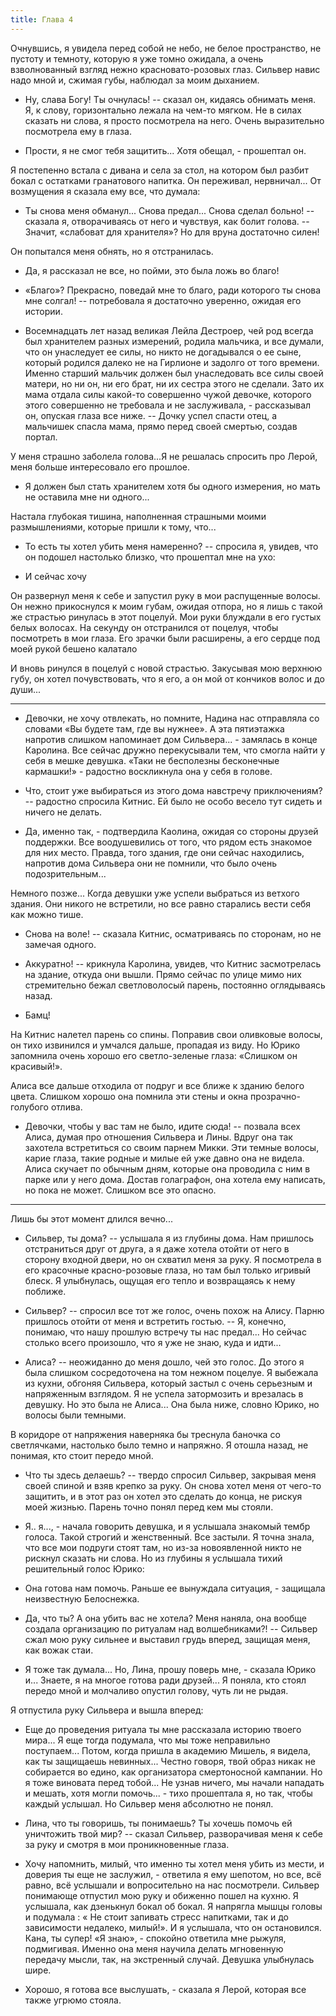 ```yaml
---
title: Глава 4
---
```


Очнувшись, я увидела перед собой не небо, не белое пространство, не пустоту и темноту, которую я уже томно ожидала, а
очень взволнованный взгляд нежно красновато-розовых глаз. Сильвер навис надо мной и, сжимая губы, наблюдал за моим
дыханием.

- Ну, слава Богу! Ты очнулась! -- сказал он, кидаясь обнимать меня. Я, к слову, горизонтально лежала на чем-то мягком.
  Не в силах сказать ни слова, я просто посмотрела на него. Очень выразительно посмотрела ему в глаза.

- Прости, я не смог тебя защитить... Хотя обещал, - прошептал он.

Я постепенно встала с дивана и села за стол, на котором был разбит бокал с остатками гранатового напитка. Он переживал,
нервничал... От возмущения я сказала ему все, что думала:

- Ты снова меня обманул... Снова предал... Снова сделал больно! -- сказала я, отворачиваясь от него и чувствуя, как
  болит голова. -- Значит, «слабоват для хранителя»? Но для вруна достаточно силен!

Он попытался меня обнять, но я отстранилась.

- Да, я рассказал не все, но пойми, это была ложь во благо!

- «Благо»? Прекрасно, поведай мне то благо, ради которого ты снова мне солгал! -- потребовала я достаточно уверенно,
  ожидая его истории.

- Восемнадцать лет назад великая Лейла Дестроер, чей род всегда был хранителем разных измерений, родила мальчика, и все
  думали, что он унаследует ее силы, но никто не догадывался о ее сыне, который родился далеко не на Гирлионе и задолго
  от того времени. Именно старший мальчик должен был унаследовать все силы своей матери, но ни он, ни его брат, ни их
  сестра этого не сделали. Зато их мама отдала силы какой-то совершенно чужой девочке, которого этого совершенно не
  требовала и не заслуживала, - рассказывал он, опуская глаза все ниже. -- Дочку успел спасти отец, а мальчишек спасла
  мама, прямо перед своей смертью, создав портал.

У меня страшно заболела голова...Я не решалась спросить про Лерой, меня больше интересовало его прошлое.

- Я должен был стать хранителем хотя бы одного измерения, но мать не оставила мне ни одного...

Настала глубокая тишина, наполненная страшными моими размышлениями, которые пришли к тому, что...

- То есть ты хотел убить меня намеренно? -- спросила я, увидев, что он подошел настолько близко, что прошептал мне на
  ухо:

- И сейчас хочу

Он развернул меня к себе и запустил руку в мои распущенные волосы. Он нежно прикоснулся к моим губам, ожидая отпора, но
я лишь с такой же страстью ринулась в этот поцелуй. Мои руки блуждали в его густых белых волосах. На секунду он
отстранился от поцелуя, чтобы посмотреть в мои глаза. Его зрачки были расширены, а его сердце под моей рукой бешено
калатало

И вновь ринулся в поцелуй с новой страстью. Закусывая мою верхнюю губу, он хотел почувствовать, что я его, а он мой от
кончиков волос и до души...

***

- Девочки, не хочу отвлекать, но помните, Надина нас отправляла со словами «Вы будете там, где вы нужнее». А эта
  пятиэтажка напротив слишком напоминает дом Сильвера... - замялась в конце Каролина. Все сейчас дружно перекусывали
  тем, что смогла найти у себя в мешке девушка. «Таки не бесполезны бесконечные кармашки!» - радостно воскликнула она у
  себя в голове.

- Что, стоит уже выбираться из этого дома навстречу приключениям? -- радостно спросила Китнис. Ей было не особо весело
  тут сидеть и ничего не делать.

- Да, именно так, - подтвердила Каолина, ожидая со стороны друзей поддержки. Все воодушевились от того, что рядом есть
  знакомое для них место. Правда, того здания, где они сейчас находились, напротив дома Сильвера они не помнили, что
  было очень подозрительным...

Немного позже... Когда девушки уже успели выбраться из ветхого здания. Они никого не встретили, но все равно старались
вести себя как можно тише.

- Снова на воле! -- сказала Китнис, осматриваясь по сторонам, но не замечая одного.

- Аккуратно! -- крикнула Каролина, увидев, что Китнис засмотрелась на здание, откуда они вышли. Прямо сейчас по улице
  мимо них стремительно бежал светловолосый парень, постоянно оглядываясь назад.

- Бамц!

На Китнис налетел парень со спины. Поправив свои оливковые волосы, он тихо извинился и умчался дальше, пропадая из виду.
Но Юрико запомнила очень хорошо его светло-зеленые глаза: «Слишком он красивый!».

Алиса все дальше отходила от подруг и все ближе к зданию белого цвета. Слишком хорошо она помнила эти стены и окна
прозрачно-голубого отлива.

- Девочки, чтобы у вас там не было, идите сюда! -- позвала всех Алиса, думая про отношения Сильвера и Лины. Вдруг она
  так захотела встретиться со своим парнем Микки. Эти темные волосы, карие глаза, такие родные и милые ей уже давно она
  не видела. Алиса скучает по обычным дням, которые она проводила с ним в парке или у него дома. Достав голаграфон, она
  хотела ему написать, но пока не может. Слишком все это опасно.

***

Лишь бы этот момент длился вечно...

- Сильвер, ты дома? -- услышала я из глубины дома. Нам пришлось отстраниться друг от друга, а я даже хотела отойти от
  него в сторону входной двери, но он схватил меня за руку. Я посмотрела в его красочные красно-розовые глаза, но там
  был только игривый блеск. Я улыбнулась, ощущая его тепло и возвращаясь к нему поближе.

- Сильвер? -- спросил все тот же голос, очень похож на Алису. Парню пришлось отойти от меня и встретить гостью. -- Я,
  конечно, понимаю, что нашу прошлую встречу ты нас предал... Но сейчас столько всего произошло, что я уже не знаю, куда
  и идти...

- Алиса? -- неожиданно до меня дошло, чей это голос. До этого я была слишком сосредоточена на том нежном поцелуе. Я
  выбежала из кухни, обгоняя Сильвера, который застыл с очень серьезным и напряженным взглядом. Я не успела затормозить
  и врезалась в девушку. Но это была не Алиса... Она была ниже, словно Юрико, но волосы были темными.

В коридоре от напряжения наверняка бы треснула баночка со светлячками, настолько было темно и напряжно. Я отошла назад,
не понимая, кто стоит передо мной.

- Что ты здесь делаешь? -- твердо спросил Сильвер, закрывая меня своей спиной и взяв крепко за руку. Он снова хотел меня
  от чего-то защитить, и в этот раз он хотел это сделать до конца, не рискуя моей жизнью. Парень точно понял перед кем
  мы стояли.

- Я.. я..., - начала говорить девушка, и я услышала знакомый тембр голоса. Такой строгий и женственный. Все застыли. Я
  точна знала, что все мои подруги стоят там, но из-за новоявленной никто не рискнул сказать ни слова. Но из глубины я
  услышала тихий решительный голос Юрико:

- Она готова нам помочь. Раньше ее вынуждала ситуация, - защищала неизвестную Белоснежка.

- Да, что ты? А она убить вас не хотела? Меня наняла, она вообще создала организацию по ритуалам над волшебниками?! --
  Сильвер сжал мою руку сильнее и выставил грудь вперед, защищая меня, как вожак стаи.

- Я тоже так думала... Но, Лина, прошу поверь мне, - сказала Юрико и... Знаете, я на многое готова ради друзей... Я
  поняла, кто стоял передо мной и молчаливо опустил голову, чуть ли не рыдая.

Я отпустила руку Сильвера и вышла вперед:

- Еще до проведения ритуала ты мне рассказала историю твоего мира... Я еще тогда подумала, что мы тоже неправильно
  поступаем... Потом, когда пришла в академию Мишель, я видела, как ты защищаешь невинных... Честно говоря, твой образ
  никак не собирается во едино, как организатора смертоносной кампании. Но я тоже виновата перед тобой... Не узнав
  ничего, мы начали нападать и мешать, хотя могли помочь... - тихо прошептала я, но так, чтобы каждый услышал. Но
  Сильвер меня абсолютно не понял.

- Лина, что ты говоришь, ты понимаешь? Ты хочешь помочь ей уничтожить твой мир? -- сказал Сильвер, разворачивая меня к
  себе за руку и смотря в мои проникновенные глаза.

- Хочу напомнить, милый, что именно ты хотел меня убить из мести, и доверия ты еще не заслужил, - ответила я ему
  шепотом, но все, всё равно, всё услышали и вопросительно на нас посмотрели. Сильвер понимающе отпустил мою руку и
  обиженно пошел на кухню. Я услышала, как дзенькнул бокал об бокал. Я напрягла мышцы головы и подумала : « Не стоит
  запивать стресс напитками, так и до зависимости недалеко, милый!». И я услышала, что он остановился. Кана, ты супер!
  «Я знаю», - спокойно ответила мне рыжуля, подмигивая. Именно она меня научила делать мгновенную передачу мысли, так,
  на экстренный случай. Девушка улыбнулась шире.

- Хорошо, я готова все выслушать, - сказала я Лерой, которая все также угрюмо стояла.
